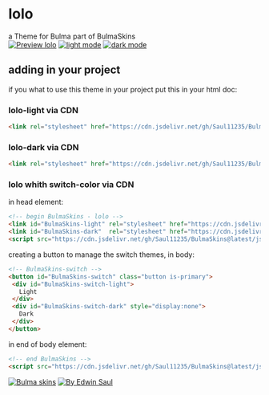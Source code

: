 # lolo            
a Theme for Bulma part of BulmaSkins             
[![ Preview lolo ](https://img.shields.io/badge/-Preview_lolo-red)](https://saul11235.github.io/BulmaSkins/view?skin=lolo)
[![ light mode ](https://img.shields.io/badge/-light_mode-black)](https://saul11235.github.io/BulmaSkins/view?skin=lolo&dark=false)
[![ dark mode ](https://img.shields.io/badge/-dark_mode-black)](https://saul11235.github.io/BulmaSkins/view?skin=lolo&dark=true)
## adding in your project
if you what to use this theme in your project put this in your html doc:
### lolo-light via CDN
```html
<link rel="stylesheet" href="https://cdn.jsdelivr.net/gh/Saul11235/BulmaSkins@latest/css/lolo.light.css">
```
### lolo-dark via CDN
```html
<link rel="stylesheet" href="https://cdn.jsdelivr.net/gh/Saul11235/BulmaSkins@latest/css/lolo.dark.css">
```
### lolo whith switch-color via CDN
in head element:
```html
<!-- begin BulmaSkins - lolo -->
<link id="BulmaSkins-light" rel="stylesheet" href="https://cdn.jsdelivr.net/gh/Saul11235/BulmaSkins@latest/css/lolo.light.css">
<link id="BulmaSkins-dark"  rel="stylesheet" href="https://cdn.jsdelivr.net/gh/Saul11235/BulmaSkins@latest/css/lolo.dark.css">
<script src="https://cdn.jsdelivr.net/gh/Saul11235/BulmaSkins@latest/js/cdn/first.js"></script>
```
creating a button to manage the switch themes, in body:            
```html
<!-- BulmaSkins-switch -->
<button id="BulmaSkins-switch" class="button is-primary">
 <div id="BulmaSkins-switch-light">
   Light
 </div>
 <div id="BulmaSkins-switch-dark" style="display:none">
   Dark
 </div>
</button>
```
in end of body element:            
```html
<!-- end BulmaSkins -->
<script src="https://cdn.jsdelivr.net/gh/Saul11235/BulmaSkins@latest/js/cdn/last.js"></script>
```
[![Bulma skins](https://img.shields.io/badge/-Bulma_skins-blue)](https://saul11235.github.io/BulmaSkins/)
[![By Edwin Saul](https://img.shields.io/badge/-By_Edwin_Saul-black)](https://edwinsaul.com)
